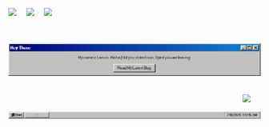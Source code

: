 <img src="https://win98icons.alexmeub.com/icons/png/computer_explorer_cool-0.png" width='36'/>&nbsp;&nbsp;&nbsp;&nbsp;&nbsp;<img src="https://win98icons.alexmeub.com/icons/png/directory_closed-4.png" width='36'/>&nbsp;&nbsp;&nbsp;&nbsp;&nbsp;<img src="https://win98icons.alexmeub.com/icons/png/internet_connection_wiz-4.png" width='36'/>
<br>
<br>
<br>
&nbsp;&nbsp;&nbsp;&nbsp;&nbsp;&nbsp;&nbsp;&nbsp;<img  src="https://raw.githubusercontent.com/98lenvi/98lenvi/master/aloha.jpg" width='750'>
<br>
<br>
<br>
<img align='right' src="https://win98icons.alexmeub.com/icons/png/recycle_bin_full_cool-0.png" width='36'>
<br>
<br>
<img src="https://raw.githubusercontent.com/98lenvi/98lenvi/master/taskabr.png">
